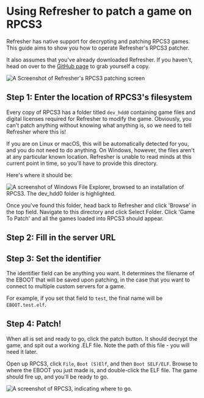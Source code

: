 # Using Refresher to patch a game on RPCS3

Refresher has native support for decrypting and patching RPCS3 games. This guide aims to show you how to operate Refresher's RPCS3 patcher.

It also assumes that you've already downloaded Refresher. If you haven't, head on over to the [GitHub page](https://github.com/LittleBigRefresh/Refresher) to grab yourself a copy.

![A Screenshot of Refresher's RPCS3 patching screen](refresher-rpcs3.png)

## Step 1: Enter the location of RPCS3's filesystem

Every copy of RPCS3 has a folder titled `dev_hdd0` containing game files and digital licenses required for Refresher to modify the game. Obviously, you can't patch anything without knowing what anything is, so we need to tell Refresher where this is!

If you are on Linux or macOS, this will be automatically detected for you, and you do not need to do anything. On Windows, however, the files aren't at any particular known location. Refresher is unable to read minds at this current point in time, so you'll have to provide this directory.

Here's where it should be:

![A screenshot of Windows File Explorer, browsed to an installation of RPCS3. The dev_hdd0 folder is highlighted.](rpcs3-directory.png)

Once you've found this folder, head back to Refresher and click 'Browse' in the top field. Navigate to this directory and click Select Folder. Click 'Game To Patch' and all the games loaded into RPCS3 should appear.

## Step 2: Fill in the server URL

<include from="Library.topic" element-id="fill-in-server-url"></include>

## Step 3: Set the identifier

The identifier field can be anything you want. It determines the filename of the EBOOT that will be saved upon patching, in the case that you want to connect to multiple custom servers for a game.

For example, if you set that field to `test`, the final name will be `EBOOT.test.elf`.

## Step 4: Patch!

When all is set and ready to go, click the patch button. It should decrypt the game, and spit out a working .ELF file. Note the path of this file - you will need it later.

Open up RPCS3, click `File`, `Boot (S)Elf`, and then `Boot SELF/ELF`. Browse to where the EBOOT you just made is, and double-click the ELF file. The game should fire up, and you'll be ready to go.

![A screenshot of RPCS3, indicating where to go.](rpcs3-boot.png)